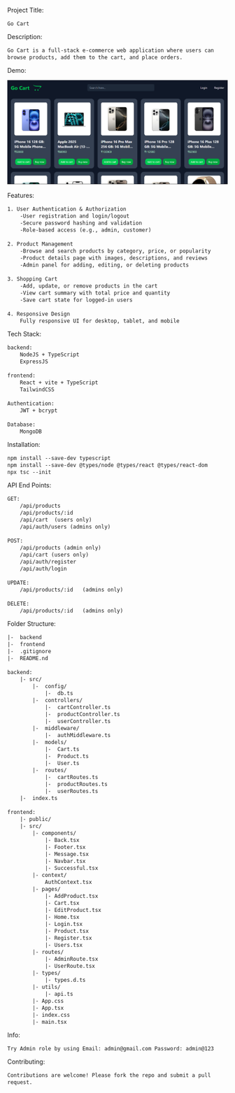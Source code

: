Project Title:

    Go Cart

Description:

    Go Cart is a full-stack e-commerce web application where users can browse products, add them to the cart, and place orders.

Demo:

![Home Page Screenshot](frontend/public/go-cart-readme.png)

Features:

    1. User Authentication & Authorization
        -User registration and login/logout
        -Secure password hashing and validation
        -Role-based access (e.g., admin, customer)

    2. Product Management
        -Browse and search products by category, price, or popularity
        -Product details page with images, descriptions, and reviews
        -Admin panel for adding, editing, or deleting products

    3. Shopping Cart
        -Add, update, or remove products in the cart
        -View cart summary with total price and quantity
        -Save cart state for logged-in users

    4. Responsive Design
        Fully responsive UI for desktop, tablet, and mobile

Tech Stack:

    backend:
        NodeJS + TypeScript
        ExpressJS
        
    frontend:
        React + vite + TypeScript
        TailwindCSS

    Authentication:
        JWT + bcrypt
    
    Database:
        MongoDB

Installation:

    npm install --save-dev typescript
    npm install --save-dev @types/node @types/react @types/react-dom
    npx tsc --init

API End Points:

    GET:
        /api/products
        /api/products/:id
        /api/cart  (users only)
        /api/auth/users (admins only)    

    POST:
        /api/products (admin only)
        /api/cart (users only)
        /api/auth/register
        /api/auth/login

    UPDATE:
        /api/products/:id   (admins only)

    DELETE:
        /api/products/:id   (admins only)

Folder Structure:

    |-  backend
    |-  frontend
    |-  .gitignore
    |-  README.nd

    backend:
        |- src/
            |-  config/
                |-  db.ts
            |-  controllers/
                |-  cartController.ts
                |-  productController.ts
                |-  userController.ts
            |-  middleware/
                |-  authMiddleware.ts
            |-  models/
                |-  Cart.ts
                |-  Product.ts
                |-  User.ts
            |-  routes/
                |-  cartRoutes.ts
                |-  productRoutes.ts
                |-  userRoutes.ts
        |-  index.ts

    frontend:
        |- public/
        |- src/
            |- components/
                |- Back.tsx
                |- Footer.tsx
                |- Message.tsx
                |- Navbar.tsx
                |- Successful.tsx
            |- context/
                AuthContext.tsx
            |- pages/
                |- AddProduct.tsx
                |- Cart.tsx
                |- EditProduct.tsx
                |- Home.tsx
                |- Login.tsx
                |- Product.tsx
                |- Register.tsx
                |- Users.tsx
            |- routes/
                |- AdminRoute.tsx
                |- UserRoute.tsx
            |- types/
                |- types.d.ts
            |- utils/
                |- api.ts
            |- App.css
            |- App.tsx
            |- index.css
            |- main.tsx


Info:

    Try Admin role by using Email: admin@gmail.com Password: admin@123

Contributing:

    Contributions are welcome! Please fork the repo and submit a pull request.